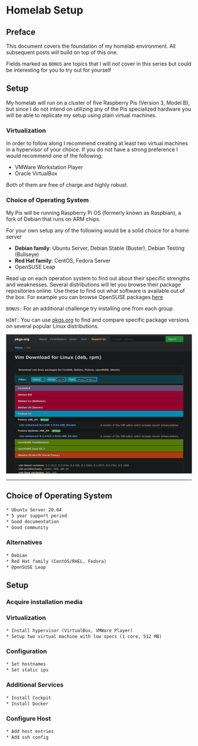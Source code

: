 # Homelab Setup

## Preface

This document covers the foundation of my homelab environment. All subsequent posts will build on top of this one.

Fields marked as `BONUS` are topics that I will _not_ cover in this series but could be interesting for you to try out for yourself

## Setup

My homelab will run on a cluster of five Raspberry Pis (Version 3, Model B), but since I do not intend on utilizing any of the Pis specialized hardware you will be able to replicate my setup using plain virtual machines.

### Virtualization

In order to follow along I recommend creating at least two virtual machines in a hypervisor of your choice. If you do not have a strong preference I would recommend one of the following:

* VMWare Workstation Player
* Oracle VirtualBox

Both of them are free of charge and highly robust.

### Choice of Operating System

My Pis will be running Raspberry Pi OS (formerly known as Raspbian), a fork of Debian that runs on ARM chips.

For your own setup any of the following would be a solid choice for a home server

* __Debian family__: Ubuntu Server, Debian Stable (Buster), Debian Testing (Bullseye)
* __Red Hat family__: CentOS, Fedora Server
* OpenSUSE Leap

Read up on each operation system to find out about their specific strengths and weaknesses.
Several distributions will let you browse their package repositories online. Use these to find out what software is available out of the box.
For example you can browse OpenSUSE packages [here](https://software.opensuse.org/find)

`BONUS:` For an additional challenge try installing one from each group

`HINT:` You can use [pkgs.org](https://pkgs.org/) to find and compare specific package versions on several popular Linux distributions.

![pkgs.org](/posts/pkgs.org.png)

---

## Choice of Operating System
    * Ubuntu Server 20.04
    * 5 year support period
    * Good documentation
    * Good community

### Alternatives
    * Debian
    * Red Hat family (CentOS/RHEL, Fedora)
    * OpenSUSE Leap

## Setup

### Acquire installation media

### Virtualization
    * Install hypervisor (VirtualBox, VMWare Player)
    * Setup two virtual machine with low specs (1 core, 512 MB)

### Configuration
    * Set hostnames
    * Set static ips

### Additional Services
    * Install Cockpit
    * Install Docker

### Configure Host
    * Add host entries
    * Add ssh config
